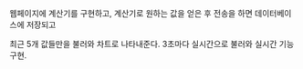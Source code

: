 웹페이지에 계산기를 구현하고, 계산기로 원하는 값을 얻은 후 전송을 하면 데이터베이스에 저장되고 

최근 5개 값들만을 불러와 차트로 나타내준다. 3초마다 실시간으로 불러와 실시간 기능 구현.
